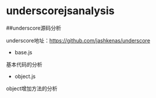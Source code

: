 underscorejsanalysis
====================

##underscore源码分析

underscore地址：https://github.com/jashkenas/underscore

* base.js 

基本代码的分析

* object.js

object增加方法的分析





